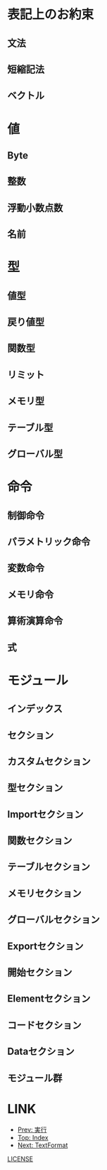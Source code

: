 <script async="async" src="https://cdnjs.cloudflare.com/ajax/libs/mathjax/2.7.5/latest.js?config=TeX-AMS-MML_HTMLorMML"></script>
<script type="text/x-mathjax-config">MathJax.Hub.Config({"TeX": {"MAXBUFFER": 30720}})</script>

# 表記上のお約束

## 文法

## 短縮記法

## ベクトル

# 値

## Byte

## 整数

## 浮動小数点数

## 名前

# 型

## 値型

## 戻り値型

## 関数型

## リミット

## メモリ型

## テーブル型

## グローバル型

# 命令

## 制御命令

## パラメトリック命令

## 変数命令

## メモリ命令

## 算術演算命令

## 式

# モジュール

## インデックス

## セクション

## カスタムセクション

## 型セクション

## Importセクション

## 関数セクション

## テーブルセクション

## メモリセクション

## グローバルセクション

## Exportセクション

## 開始セクション

## Elementセクション

## コードセクション

## Dataセクション

## モジュール群

# LINK

<footer>
    <nav>
        <ul>
            <li><a href="Execution" rel="prev">Prev: 実行</a></li>
            <li><a href="./">Top: Index</a></li>
            <li><a href="TextFormat" rel="next">Next: TextFormat</a></li>
        </ul>
        <a href="LICENSE" rel="license">LICENSE</a>
    </nav>
</footer>